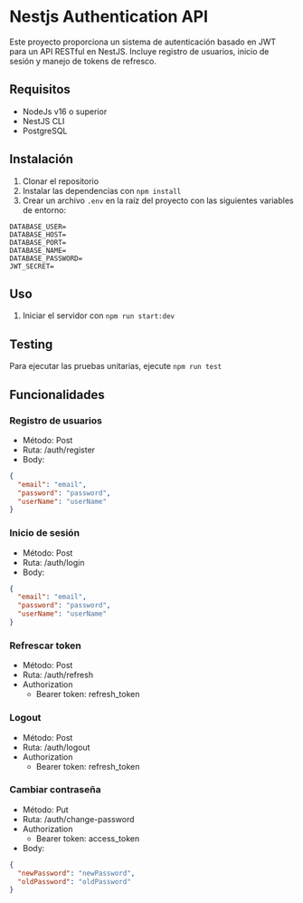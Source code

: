 # Nestjs Authentication API

Este proyecto proporciona un sistema de autenticación basado en JWT para un API RESTful en NestJS. Incluye registro de usuarios, inicio de sesión y manejo de tokens de refresco. 

## Requisitos

- NodeJs v16 o superior
- NestJS CLI
- PostgreSQL

## Instalación

1. Clonar el repositorio
2. Instalar las dependencias con `npm install`
3. Crear un archivo `.env` en la raíz del proyecto con las siguientes variables de entorno:
```env
DATABASE_USER=
DATABASE_HOST=
DATABASE_PORT=
DATABASE_NAME=
DATABASE_PASSWORD=
JWT_SECRET=
```
## Uso

1. Iniciar el servidor con `npm run start:dev`

## Testing

Para ejecutar las pruebas unitarias, ejecute `npm run test`

## Funcionalidades

### Registro de usuarios

- Método: Post
- Ruta: /auth/register
- Body: 
```json
{
  "email": "email",
  "password": "password",
  "userName": "userName"
}
  ```

### Inicio de sesión

- Método: Post
- Ruta: /auth/login
- Body: 
```json
{
  "email": "email",
  "password": "password",
  "userName": "userName"
}
  ```

### Refrescar token

- Método: Post
- Ruta: /auth/refresh
- Authorization
  - Bearer token: refresh_token

### Logout

- Método: Post
- Ruta: /auth/logout
- Authorization
  - Bearer token: refresh_token

### Cambiar contraseña

- Método: Put
- Ruta: /auth/change-password
- Authorization
  - Bearer token: access_token
- Body:
```json
{
  "newPassword": "newPassword",
  "oldPassword": "oldPassword"
}
